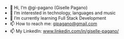 - 👋 Hi, I’m @gi-pagano (Giselle Pagano)
- 👀 I’m interested in technology, languages and music
- 🌱 I’m currently learning Full Stack Development
- 📫 How to reach me: gipagano@gmail.com 
- 📫 My LinkedIn: www.linkedin.com/in/giselle-pagano/

<!---
gi-pagano/gi-pagano is a ✨ special ✨ repository with my projects
--->
